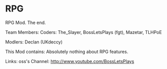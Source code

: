 RPG
===

RPG Mod. The end.

Team Members:
Coders: The_Slayer, BossLetsPlays (fgt), Mazetar, TLHPoE

Modlers: Declan (UKdeccy)
    
This Mod contains:
Absolutely nothing about RPG features.
  
Links:
oss's Channel:  http://www.youtube.com/BossLetsPlays
